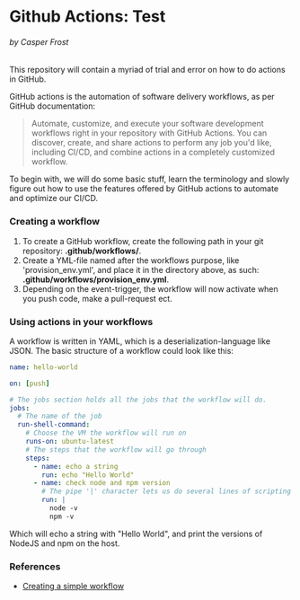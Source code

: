 # Github Actions: Test

###### by Casper Frost

This repository will contain a myriad of trial and error on how to do actions in GitHub.

GitHub actions is the automation of software delivery workflows, as per GitHub documentation:

> Automate, customize, and execute your software development workflows right in your repository with GitHub Actions.
> You can discover, create, and share actions to perform any job you'd like, including CI/CD, and combine actions in a completely customized workflow.

To begin with, we will do some basic stuff, learn the terminology and slowly figure out how to use the features offered by GitHub actions to automate and optimize our CI/CD.

### Creating a workflow

1. To create a GitHub workflow, create the following path in your git repository: **.github/workflows/**.
1. Create a YML-file named after the workflows purpose, like 'provision_env.yml', and place it in the directory above, as such: **.github/workflows/provision_env.yml**.
1. Depending on the event-trigger, the workflow will now activate when you push code, make a pull-request ect.

### Using actions in your workflows

A workflow is written in YAML, which is a deserialization-language like JSON. The basic structure of a workflow could look like this:

```yaml
name: hello-world

on: [push]

# The jobs section holds all the jobs that the workflow will do.
jobs:
  # The name of the job
  run-shell-command:
    # Choose the VM the workflow will run on
    runs-on: ubuntu-latest
    # The steps that the workflow will go through
    steps:
      - name: echo a string
        run: echo "Hello World"
      - name: check node and npm version
        # The pipe '|' character lets us do several lines of scripting in one 'run'
        run: |
          node -v
          npm -v
```

Which will echo a string with "Hello World", and print the versions of NodeJS and npm on the host.

### References

- [Creating a simple workflow](https://github.com/abcafr/github-actions-test/blob/main/.github/workflows/simple.yml)

